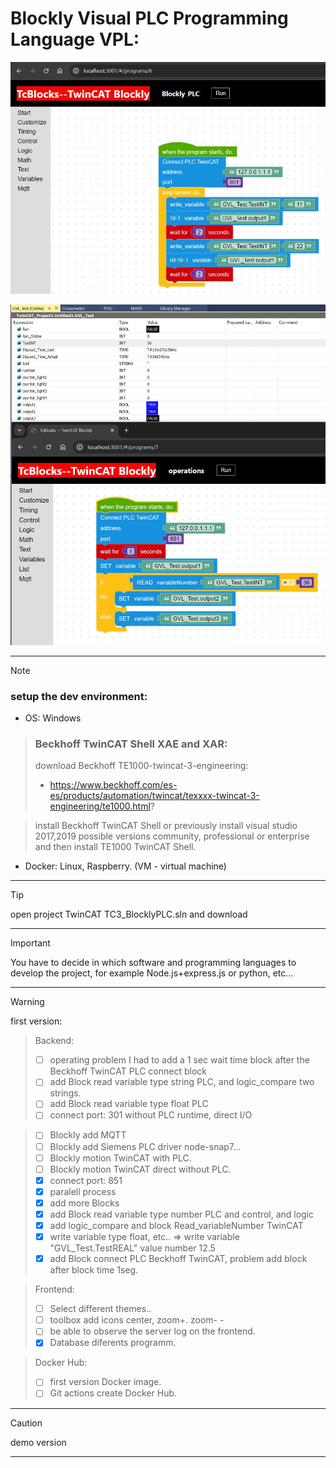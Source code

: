 # Blockly Visual PLC Programming Language VPL:

![](./assets/VisualPLC.JPG)

![](./assets/VisualPLC_BlocklyPLC_TwinCAT_read_variable_Number.JPG)


***
> [!NOTE]
> ### setup the dev environment:
- OS: Windows

> ### Beckhoff TwinCAT Shell XAE and XAR:
> download Beckhoff TE1000-twincat-3-engineering:
> - https://www.beckhoff.com/es-es/products/automation/twincat/texxxx-twincat-3-engineering/te1000.html?

> install Beckhoff TwinCAT Shell or previously install visual studio 2017,2019 possible versions community, professional or enterprise and then install TE1000 TwinCAT Shell.

- Docker: Linux, Raspberry. (VM - virtual machine)
***
> [!TIP]
> open project TwinCAT TC3_BlocklyPLC.sln and download
***
> [!IMPORTANT]  
> You have to decide in which software and programming languages ​​to develop the project, for example Node.js+express.js or python, etc...
***
> [!WARNING]  
> first version:

> Backend:
> - [ ] operating problem I had to add a 1 sec wait time block after the Beckhoff TwinCAT PLC connect block
> - [ ] add Block read variable type string PLC, and logic_compare two strings.
> - [ ] add Block read variable type float PLC
> - [ ] connect port: 301 without PLC runtime, direct I/O

> - [ ] Blockly add MQTT
> - [ ] Blockly add Siemens PLC driver node-snap7...
> - [ ] Blockly motion TwinCAT with PLC.
> - [ ] Blockly motion TwinCAT direct without PLC.
> - [x] connect port: 851
> - [x] paralell process
> - [x] add more Blocks
> - [x] add Block read variable type number PLC and control, and logic
> - [x] add logic_compare and block Read_variableNumber TwinCAT
> - [X] write variable type float, etc.. => write variable "GVL_Test.TestREAL" value number 12.5
> - [x] add Block connect PLC Beckhoff TwinCAT, problem add block after block time 1seg.

> Frontend:
> - [ ] Select different themes..
> - [ ] toolbox add icons center, zoom+. zoom- - 
> - [ ] be able to observe the server log on the frontend.
> - [x] Database diferents programm.

> Docker Hub:
> - [ ] first version Docker image.
> - [ ] Git actions create Docker Hub.
***
> [!CAUTION]
> demo version
***

